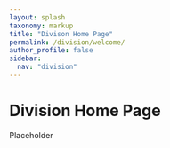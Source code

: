 ```yaml
---
layout: splash
taxonomy: markup
title: "Divison Home Page"
permalink: /division/welcome/
author_profile: false
sidebar:
  nav: "division"
---
```


# Division Home Page

Placeholder
